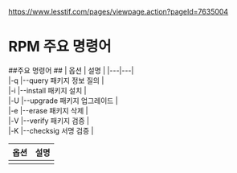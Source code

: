 
https://www.lesstif.com/pages/viewpage.action?pageId=7635004


# RPM 주요 명령어 #

##주요 명령어 ##
| 옵션  |  설명   | 
|---|---|  
|-q	|--query	패키지 정보 질의 |  
|-i	|--install	패키지 설치 |  
|-U	|--upgrade	패키지 업그레이드 |  
|-e	|--erase	패키지 삭제 |  
|-V	|--verify	패키지 검증 |  
|-K	|--checksig	서명 검증 |  



| 옵션  |  설명   | 
|-------|-------|  
|       |         |
